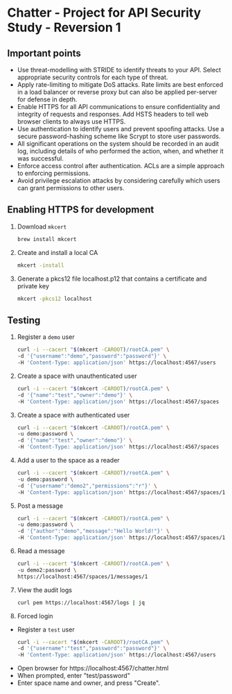 <link href="style.css" rel="stylesheet"></link>

# Chatter - Project for API Security Study - Reversion 1

## Important points

- Use threat-modelling with STRIDE to identify threats to your API. Select appropriate security controls for each type of threat.
- Apply rate-limiting to mitigate DoS attacks. Rate limits are best enforced in a load balancer or reverse proxy but can also be applied per-server for defense in depth.
- Enable HTTPS for all API communications to ensure confidentiality and integrity of requests and responses. Add HSTS headers to tell web browser clients to always use HTTPS.
- Use authentication to identify users and prevent spoofing attacks. Use a secure password-hashing scheme like Scrypt to store user passwords.
- All significant operations on the system should be recorded in an audit log, including details of who performed the action, when, and whether it was successful.
- Enforce access control after authentication. ACLs are a simple approach to enforcing permissions.
- Avoid privilege escalation attacks by considering carefully which users can grant permissions to other users.


## Enabling HTTPS for development

1. Download `mkcert`
    ```bash
    brew install mkcert
    ```
2. Create and install a local CA
   ```bash
   mkcert -install
   ```
3. Generate a pkcs12 file localhost.p12 that contains a certificate and private key 
    ```bash
    mkcert -pkcs12 localhost
    ```
## Testing

1. Register a `demo` user
    ```bash
    curl -i --cacert "$(mkcert -CAROOT)/rootCA.pem" \
    -d '{"username":"demo","password":"password"}' \
    -H 'Content-Type: application/json' https://localhost:4567/users
    ```
2. Create a space with unauthenticated user
    ```bash
    curl -i --cacert "$(mkcert -CAROOT)/rootCA.pem" \
    -d '{"name":"test","owner":"demo"}' \
    -H 'Content-Type: application/json' https://localhost:4567/spaces
    ```
3. Create a space with authenticated user
    ```bash
    curl -i --cacert "$(mkcert -CAROOT)/rootCA.pem" \
    -u demo:password \
    -d '{"name":"test","owner":"demo"}' \
    -H 'Content-Type: application/json' https://localhost:4567/spaces
    ```
4. Add a user to the space as a reader
    ```bash
    curl -i --cacert "$(mkcert -CAROOT)/rootCA.pem" \
    -u demo:password \
    -d '{"username":"demo2","permissions":"r"}' \
    -H 'Content-Type: application/json' https://localhost:4567/spaces/1/members
    ```
5. Post a message
    ```bash
    curl -i --cacert "$(mkcert -CAROOT)/rootCA.pem" \
    -u demo:password \
    -d '{"author":"demo","message":"Hello World!"}' \
    -H 'Content-Type: application/json' https://localhost:4567/spaces/1/messages
    ```
6. Read a message
    ```bash
    curl -i --cacert "$(mkcert -CAROOT)/rootCA.pem" \
    -u demo2:password \
    https://localhost:4567/spaces/1/messages/1
    ```
7. View the audit logs
    ```bash
    curl pem https://localhost:4567/logs | jq
    ```
8. Forced login

  - Register a `test` user
    ```bash
    curl -i --cacert "$(mkcert -CAROOT)/rootCA.pem" \
    -d '{"username":"test","password":"password"}' \
    -H 'Content-Type: application/json' https://localhost:4567/users
    ```
  - Open browser for https://localhost:4567/chatter.html
  - When prompted, enter "test/password"
  - Enter space name and owner, and press "Create".
